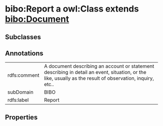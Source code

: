# bibo:Report a owl:Class extends [bibo:Document](/ontology/bibo/Document)

## Subclasses

## Annotations

|||
|-----|-----|
|rdfs:comment|A document describing an account or statement describing in detail an event, situation, or the like, usually as the result of observation, inquiry, etc..|
|subDomain|BIBO|
|rdfs:label|Report|

## Properties

